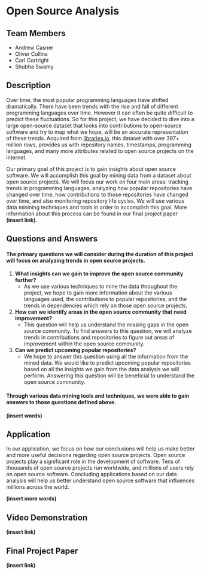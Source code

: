 

# Open Source Analysis

## Team Members

- Andrew Casner
- Oliver Collins
- Carl Cortright 
- Shubha Swamy

## Description

Over time, the most popular programming languages have shifted dramatically. There have been trends with the rise and fall of different programming languages over time. However it can often be quite difficult to predict these fluctuations. So for this project, we have decided to dive into a large open-source dataset that looks into contributions to open-source software and try to map what we hope, will be an accurate representation of these trends. Acquired from [libraries.io](https://libraries.io/data), this dataset with over 397+ million rows, provides us with repository names, timestamps, programming languages, and many more attributes related to open source projects on the internet.

Our primary goal of this project is to gain insights about open source software. We will accomplish this goal by mining data from a dataset about open source projects. We will focus our work on four main areas: tracking trends in programming languages, analyzing how popular repositories have changed over time, how contributions to those repositories have changed over time, and also monitoring repository life cycles. We will use various data minining techniques and tools in order to accomplish this goal. More information about this process can be found in our final project paper **(insert link)**. 

## Questions and Answers

#### The primary questions we will consider during the duration of this project will focus on analyzing trends in open source projects.

1. **What insights can we gain to improve the open source community further?**
   - As we use various techniques to mine the data throughout the project, we hope to gain more information about the various languages used, the contributions to popular repositories, and the trends in dependencies which rely on those open source projects.
2. **How can we identify areas in the open source community that need improvement?**
   - This question will help us understand the missing gaps in the open source community. To find answers to this question, we will analyze trends in contributions and repositories to figure out areas of improvement within the open source community.
3. **Can we predict upcoming popular repositories?**
   - We hope to answer this question using all the information from the mined data. We would like to predict upcoming popular repositories based on all the insights we gain from the data analysis we will perform. Answering this question will be beneficial to understand the open source community.

#### Through various data mining tools and techniques, we were able to gain answers to those questions defined above. 

**(insert words)**

## Application

In our application, we focus on how our conclusions will help us make better and more useful decisions regarding open source projects. Open source projects play a significant role in the development of software. Tens of thousands of open source projects run worldwide, and millions of users rely on open source software. Concluding applications based on our data analysis will help us better understand open source software that influences millions across the world.

**(insert more words)**

## Video Demonstration

**(insert link)**

## Final Project Paper

**(insert link)**